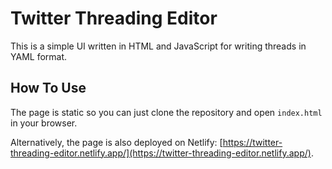 # Twitter Threading Editor

This is a simple UI written in HTML and JavaScript for writing threads in YAML format.

## How To Use

The page is static so you can just clone the repository and open `index.html` in your browser.

Alternatively, the page is also deployed on Netlify: [https://twitter-threading-editor.netlify.app/](https://twitter-threading-editor.netlify.app/).
